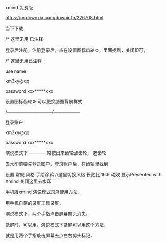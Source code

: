 xmind  免费版


https://m.downxia.com/downinfo/226708.html

当下下载

/*   这里无用  已注释

登录后注册，注册登录后，点在设置图标齿轮⚙，里面找到，关闭即可，


/*   这里无用已注释


use  name


km3xy@qq


password    xxx*****xxx


设置图标齿轮⚙   可以更换脑图背景样式


/*——————————/——————*

登录账户

km3xy@qq   


password    xxx*****xxx



演说模式下————   常按出来齿轮点齿轮，    选齿轮


去水印前要先登录账户，登录账户后，在齿轮里找到


设置
常规
风格 手绘涂鸦     //这里切换风格
长宽比 16:9
动效
显示Presented with Xmind    关闭这里去水印





手机版xmind   演说模式录屏使用方法，

用手机自带的录屏工具录屏，


演说模式下，两个手指点击屏幕剪头消失，


录屏时，可以用，演说模式下录屏可以用这个方法，


就是用两个手指敲击屏幕去点左右剪头标记，












